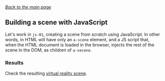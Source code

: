
*[Back to the main page](../README.md)*

## Building a scene with JavaScript

Let's work in `js-01`, creating a scene from scratch using
JavaScript. In other words, in HTML will have only an
`a-scene` element, and a JS script that, when the HTML
document is loaded in the browser, injects the rest of the
scene in the DOM, as children of `a-secene`.

### Results

Check the resulting [virtual reality scene](scene1.html).
